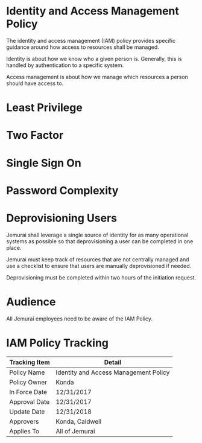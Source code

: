 # Identity and Access Management Policy
The identity and access management (IAM) policy provides specific guidance around how access to resources shall be managed.

Identity is about how we know who a given person is.  Generally, this is handled by authentication to a specific system.

Access management is about how we manage which resources a person should have access to.

# Least Privilege


# Two Factor

# Single Sign On

# Password Complexity

# Deprovisioning Users
Jemurai shall leverage a single source of identity for as many operational systems as possible so that deprovisioning a user can be completed in one place.

Jemurai must keep track of resources that are not centrally managed and use a checklist to ensure that users are manually deprovisioned if needed.

Deprovisioning must be completed within two hours of the initiation request.  

# Audience
All Jemurai employees need to be aware of the IAM Policy.

# IAM Policy Tracking

| Tracking Item   | Detail |
|-----------------|--------|
| Policy Name     | Identity and Access Management Policy |
| Policy Owner    | Konda |
| In Force Date   | 12/31/2017 |
| Approval Date   | 12/31/2017 |
| Update Date     | 12/31/2018 |
| Approvers       | Konda, Caldwell |
| Applies To      | All of Jemurai |


